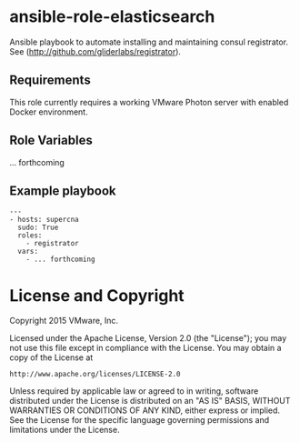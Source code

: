 # ansible-role-elasticsearch

Ansible playbook to automate installing and maintaining consul registrator.
See (http://github.com/gliderlabs/registrator).

## Requirements

This role currently requires a working VMware Photon server with enabled Docker environment.

## Role Variables

... forthcoming

## Example playbook

```
---
- hosts: supercna
  sudo: True
  roles:
    - registrator
  vars:
    - ... forthcoming
```

# License and Copyright
 
Copyright 2015 VMware, Inc.

Licensed under the Apache License, Version 2.0 (the "License");
you may not use this file except in compliance with the License.
You may obtain a copy of the License at

    http://www.apache.org/licenses/LICENSE-2.0

Unless required by applicable law or agreed to in writing, software
distributed under the License is distributed on an "AS IS" BASIS,
WITHOUT WARRANTIES OR CONDITIONS OF ANY KIND, either express or implied.
See the License for the specific language governing permissions and
limitations under the License.

